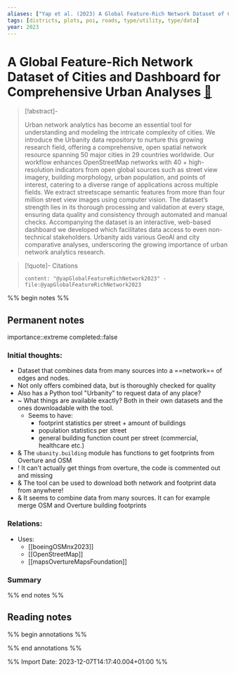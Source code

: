```yaml
---
aliases: ["Yap et al. (2023) A Global Feature-Rich Network Dataset of Cities and Dashboard for Comprehensive Urban Analyses"]
tags: [districts, plots, poi, roads, type/utility, type/data]
year: 2023
---
```

# A Global Feature-Rich Network Dataset of Cities and Dashboard for Comprehensive Urban Analyses [📖](zotero://select/library/items/Y889UC9Q)

> [!abstract]-
> 
> Urban network analytics has become an essential tool for understanding and modeling the intricate complexity of cities. We introduce the Urbanity data repository to nurture this growing research field, offering a comprehensive, open spatial network resource spanning 50 major cities in 29 countries worldwide. Our workflow enhances OpenStreetMap networks with 40 + high-resolution indicators from open global sources such as street view imagery, building morphology, urban population, and points of interest, catering to a diverse range of applications across multiple fields. We extract streetscape semantic features from more than four million street view images using computer vision. The dataset’s strength lies in its thorough processing and validation at every stage, ensuring data quality and consistency through automated and manual checks. Accompanying the dataset is an interactive, web-based dashboard we developed which facilitates data access to even non-technical stakeholders. Urbanity aids various GeoAI and city comparative analyses, underscoring the growing importance of urban network analytics research.
> 

> [!quote]- Citations
> 
> ```query
> content: "@yapGlobalFeatureRichNetwork2023" -file:@yapGlobalFeatureRichNetwork2023
> ```

%% begin notes %%
## Permanent notes
importance::extreme
completed::false
### Initial thoughts:
- Dataset that combines data from many sources into a ==network== of edges and nodes.
- Not only offers combined data, but is thoroughly checked for quality
- Also has a Python tool "Urbanity" to request data of any place?
- ~ What things are available exactly? Both in their own datasets and the ones downloadable with the tool. 
	- Seems to have:
		- footprint statistics per street + amount of buildings
		- population statistics per street
		- general building function count per street (commercial, healthcare etc.)
- & The `ubanity.building` module has functions to get footprints from Overture and OSM
- ! It can't actually get things from overture, the code is commented out and missing
- & The tool can be used to download both network and footprint data from anywhere!
- & It seems to combine data from many sources. It can for example merge OSM and Overture building footprints

### Relations:
- Uses:
	- [[boeingOSMnx2023]] 
	- [[OpenStreetMap]]
	- [[mapsOvertureMapsFoundation]]

### Summary


%% end notes %%
## Reading notes
%% begin annotations %%

%% end annotations %%



%% Import Date: 2023-12-07T14:17:40.004+01:00 %%
